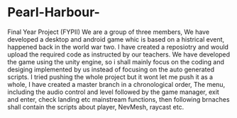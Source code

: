 # Pearl-Harbour-
Final Year Project (FYPII)
We are a group of three members, We have developed a desktop and android game whic is based on a histrical event, happened back in the world war two.
I have created a reposiotry and would upload the required code as instructed by our teachers.
We have developed the game using the unity engine, so i shall mainly focus on the coding and desiging implemented by us instead of focusing on the auto generated scripts.
I tried pushing the whole project but it wont let me push it as a whole,
I have created a master branch in a chronological order, The menu, including the audio control and level followed by the game manager, exit and enter, check landing etc mainstream functions, then following brnaches shall contain the scripts about player, NevMesh, raycast etc.

